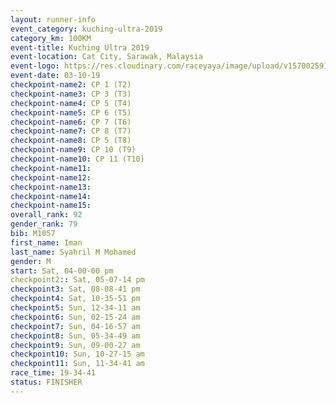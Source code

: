 ```yaml
---
layout: runner-info 
event_category: kuching-ultra-2019 
category_km: 100KM 
event-title: Kuching Ultra 2019
event-location: Cat City, Sarawak, Malaysia 
event-logo: https://res.cloudinary.com/raceyaya/image/upload/v1570025915/logo/kuching_ultra_jsvtue.jpg 
event-date: 03-10-19 
checkpoint-name2: CP 1 (T2) 
checkpoint-name3: CP 3 (T3) 
checkpoint-name4: CP 5 (T4) 
checkpoint-name5: CP 6 (T5) 
checkpoint-name6: CP 7 (T6) 
checkpoint-name7: CP 8 (T7) 
checkpoint-name8: CP 5 (T8) 
checkpoint-name9: CP 10 (T9) 
checkpoint-name10: CP 11 (T10) 
checkpoint-name11:  
checkpoint-name12: 
checkpoint-name13: 
checkpoint-name14: 
checkpoint-name15: 
overall_rank: 92
gender_rank: 79
bib: M1057
first_name: Iman
last_name: Syahril M Mohamed
gender: M
start: Sat, 04-00-00 pm
checkpoint2:: Sat, 05-07-14 pm
checkpoint3: Sat, 08-08-41 pm
checkpoint4: Sat, 10-35-51 pm
checkpoint5: Sun, 12-34-11 am
checkpoint6: Sun, 02-15-24 am
checkpoint7: Sun, 04-16-57 am
checkpoint8: Sun, 05-34-49 am
checkpoint9: Sun, 09-00-27 am
checkpoint10: Sun, 10-27-15 am
checkpoint11: Sun, 11-34-41 am
race_time: 19-34-41
status: FINISHER
---
```

